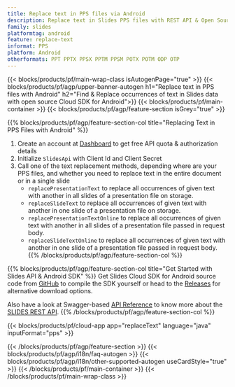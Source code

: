 ```yaml
---
title: Replace text in PPS files via Android
description: Replace text in Slides PPS files with REST API & Open Source Android SDK
family: slides
platformtag: android
feature: replace-text
informat: PPS
platform: Android
otherformats: PPT PPTX PPSX PPTM PPSM POTX POTM ODP OTP
---
```


{{< blocks/products/pf/main-wrap-class isAutogenPage="true" >}}
{{< blocks/products/pf/agp/upper-banner-autogen h1="Replace text in PPS files with Android" h2="Find & Replace occurrences of text in Slides data with open source Cloud SDK for Android">}}
{{< blocks/products/pf/main-container >}}
{{< blocks/products/pf/agp/feature-section isGrey="true" >}}

{{% blocks/products/pf/agp/feature-section-col title="Replacing Text in PPS Files with Android" %}}
1. Create an account at <a href="https://dashboard.aspose.cloud/">Dashboard</a> to get free API quota & authorization details
1. Initialize ```SlidesApi``` with Client Id and Client Secret
1. Call one of the text replacement methods, depending where are your PPS files, and whether you need to replace text in the entire document or in a single slide
    - ```replacePresentationText``` to replace all occurrences of given text with another in all slides of a presentation file on storage.
    - ```replaceSlideText``` to replace all occurrences of given text with another in one slide of a presentation file on storage.
    - ```replacePresentationTextOnline``` to replace all occurrences of given text with another in all slides of a presentation file passed in request body.
    - ```replaceSlideTextOnline``` to replace all occurrences of given text with another in one slide of a presentation file passed in request body.
{{% /blocks/products/pf/agp/feature-section-col %}}

{{% blocks/products/pf/agp/feature-section-col title="Get Started with Slides API & Android SDK" %}}
Get Slides Cloud SDK for Android source code from [GitHub](https://github.com/aspose-slides-cloud/aspose-slides-cloud-android) to compile the SDK yourself or head to the [Releases](https://releases.aspose.cloud/) for alternative download options.

Also have a look at Swagger-based [API Reference](https://apireference.aspose.cloud/slides/) to know more about the [SLIDES REST API](https://products.aspose.cloud/slides/curl/).
{{% /blocks/products/pf/agp/feature-section-col %}}

{{< blocks/products/pf/cloud-app app="replaceText" language="java" inputFormat="pps" >}}

{{< /blocks/products/pf/agp/feature-section >}}
{{< blocks/products/pf/agp/i18n/faq-autogen >}}
{{< blocks/products/pf/agp/i18n/other-supported-autogen useCardStyle="true" >}}
{{< /blocks/products/pf/main-container >}}
{{< /blocks/products/pf/main-wrap-class >}}